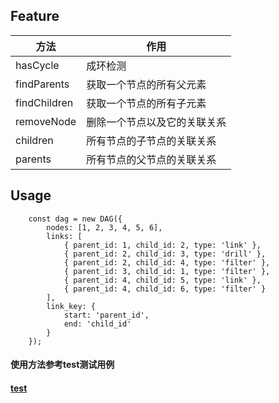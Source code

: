 ## Feature
| 方法 | 作用 |
| --- | --- |
| hasCycle | 成环检测 |
| findParents | 获取一个节点的所有父元素 |
| findChildren | 获取一个节点的所有子元素 |
| removeNode | 删除一个节点以及它的关联关系 |
| children | 所有节点的子节点的关联关系 |
| parents | 所有节点的父节点的关联关系 |


## Usage

```
    const dag = new DAG({
        nodes: [1, 2, 3, 4, 5, 6],
        links: [
            { parent_id: 1, child_id: 2, type: 'link' },
            { parent_id: 2, child_id: 3, type: 'drill' },
            { parent_id: 2, child_id: 4, type: 'filter' },
            { parent_id: 3, child_id: 1, type: 'filter' },
            { parent_id: 4, child_id: 5, type: 'link' },
            { parent_id: 4, child_id: 6, type: 'filter' }
        ],
        link_key: {
            start: 'parent_id',
            end: 'child_id'
        }
    });
```

#### 使用方法参考test测试用例

#### [test](https://github.com/DPDFE/react-layout/tree/main/packages/event/__tests__/dag.test.ts)
